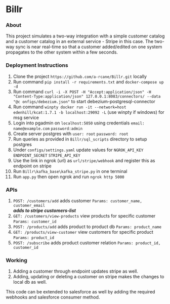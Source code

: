 # Billr

### About

This project simulates a two-way integration with a simple customer catalog and a customer catalog in
an external service - Stripe in this case. The two-way sync is near real-time so that 
a customer added/edited on one system propagates to the other system within a few seconds.

### Deployment Instructions

1. Clone the project 
    `https://github.com/a-rcane/Billr.git` locally
2. Run command `pip install -r requirements.txt` and `docker-compose up -d`
3. Run command `curl -i -X POST -H "Accept:application/json" -H "Content-Type:application/json" 127.0.0.1:8083/connectors/ --data "@c
onfigs/debezium.json"` to start debezium-postgresql-connector 
4. Run command `winpty docker run -it --network=host edenhill/kcat:1.7.1 -b localhost:29092 -L` (use winpty if windows) for msg service 
5. Login into pgadmin on `localhost:5050` 
    using credentials `email: name@example.com` `password:admin`
6. Create server postgres with `user: root` `password: root`
7. Run queries as provided in `Billr/sql_scripts` directory to setup postgres 
8. Under `configs/settings.yaml` update values for `NGROK_API_KEY` `ENDPOINT_SECRET` `STRIPE_API_KEY`
9. Use the link in ngrok (url) as `url/stripe/webhook` and register this as endpoint on stripe 
10. Run `Billr\kafka_base\kafka_stripe.py` in one terminal
11. Run `app.py` then open ngrok and run `ngrok http 5000`



### APIs

1. `POST: /customers/add` adds customer `Params: customer_name, customer_email`\
***adds to stripe customers-list***
2. `GET: /customers/view-products` view products for specific customer `Params: customer_id`
3. `POST: /products/add` adds product to product db `Params: product_name`
4. `GET: /products/view-customer` view customers for specific product `Params: product_id`
5. `POST: /subscribe` adds product customer relation `Params: product_id, customer_id`


### Working
1. Adding a customer through endpoint updates stripe as well.
2. Adding, updating or deleting a customer on stripe makes the changes to local db as well.

This code can be extended to salesforce as well by adding the required webhooks and salesforce consumer method.